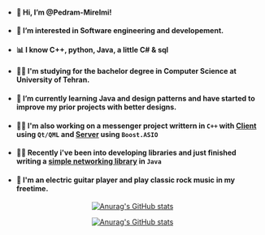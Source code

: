- #### 👋 Hi, I’m @Pedram-Mirelmi!
- #### 👀 I’m interested in Software engineering and developement.
- #### 📊 I know C++, python, Java, a little C# & sql
- #### 👨‍🎓 I'm studying for the bachelor degree in Computer Science at University of Tehran.
- #### 🌱 I’m currently learning **Java** and **design patterns** and have started to improve my prior projects with better designs.
- #### 👨‍💻 I'm also working on a messenger project writtern in `C++` with [Client](https://github.com/Pedram-Mirelmi/PMessenger-Client) using `Qt/QML` and [Server](https://github.com/Pedram-Mirelmi/PMessenger-Server) using `Boost.ASIO` 
- #### 👨‍💻 Recently i've been into developing libraries and just finished writing a [simple networking library](https://github.com/Pedram-Mirelmi/Simple-Java-Server-Lib) in `Java`

- #### 🎸 I'm an electric guitar player and play classic rock music in my freetime.

<div align="center">

[![Anurag's GitHub stats](https://github-readme-stats.vercel.app/api?username=Pedram-Mirelmi&show_icons=true&theme=radical&count_private=true)](https://github.com/anuraghazra/github-readme-stats)

[![Anurag's GitHub stats](https://github-readme-stats.vercel.app/api/top-langs/?username=Pedram-Mirelmi&show_icons=true&theme=radical&hide=HTML,Jupyter%20Notebook)](https://github.com/anuraghazra/github-readme-stats)

</div>



<!---
Pedram-Mirelmi/Pedram-Mirelmi is a ✨ special ✨ repository because its `README.md` (this file) appears on your GitHub profile.
You can click the Preview link to take a look at your changes.
--->
